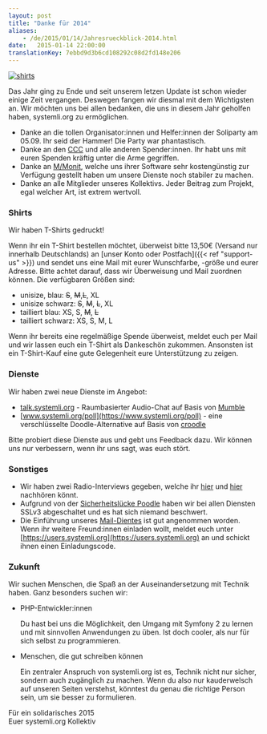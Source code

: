 ```yaml
---
layout: post 
title: "Danke für 2014"
aliases:
    - /de/2015/01/14/Jahresrueckblick-2014.html
date:   2015-01-14 22:00:00
translationKey: 7ebbd9d3b6cd108292c08d2fd148e206
---
```

[![shirts](/assets/img/shirts_small.jpg)](/assets/img/shirts.jpg)

Das Jahr ging zu Ende und seit unserem letzen Update ist schon wieder einige Zeit vergangen. Deswegen fangen wir 
diesmal mit dem Wichtigsten an. Wir möchten uns bei allen bedanken, die uns in diesem Jahr geholfen haben, systemli.org 
zu ermöglichen.

- Danke an die tollen Organisator:innen und Helfer:innen der Soliparty am 05.09.
  Ihr seid der Hammer! Die Party war phantastisch. 
- Danke an den [CCC](http://ccc.de/) und alle anderen Spender:innen. Ihr habt uns mit euren Spenden kräftig unter die 
  Arme gegriffen.
- Danke an [M/Monit](http://mmonit.com/), welche uns ihrer Software sehr kostengünstig zur Verfügung gestellt haben um 
  unsere Dienste noch stabiler zu machen.
- Danke an alle Mitglieder unseres Kollektivs. Jeder Beitrag zum Projekt, egal welcher Art, ist extrem wertvoll.

### Shirts

Wir haben T-Shirts gedruckt!

Wenn ihr ein T-Shirt bestellen möchtet, überweist bitte 13,50€ (Versand nur innerhalb Deutschlands) an 
[unser Konto oder Postfach]({{< ref "support-us" >}}) und sendet uns eine Mail mit eurer Wunschfarbe, -größe  und eurer Adresse.
Bitte achtet darauf, dass wir Überweisung und Mail zuordnen können.
Die verfügbaren Größen sind:

 - unisize, blau: <del>S</del>, <del>M</del>,<del>L</del>, XL
 - unisize schwarz: <del>S</del>, <del>M</del>, <del>L</del>, XL
 - tailliert  blau: XS, S, <del>M</del>, <del>L</del>
 - tailliert  schwarz: XS, S, M, L

Wenn ihr bereits eine regelmäßige Spende überweist, meldet euch per Mail und wir lassen euch ein T-Shirt als Dankeschön 
zukommen. Ansonsten ist ein T-Shirt-Kauf eine gute Gelegenheit eure Unterstützung zu zeigen.

### Dienste

Wir haben zwei neue Dienste im Angebot:
 - [talk.systemli.org](https://talk.systemli.org) - Raumbasierter Audio-Chat auf Basis von [Mumble](http://wiki.mumble.info/wiki/Main_Page)
 - [www.systemli.org/poll](https://www.systemli.org/poll) - eine verschlüsselte Doodle-Alternative auf Basis von 
   [croodle](https://github.com/jelhan/croodle)

Bitte probiert diese Dienste aus und gebt uns Feedback dazu. Wir können uns nur verbessern, wenn ihr uns sagt, was euch 
stört.

### Sonstiges

 - Wir haben zwei Radio-Interviews gegeben, welche ihr  [hier](http://www.freie-radios.net/65896) und 
   [hier](/assets/audio/systemli_beitrag_gesamt.mp3) nachhören könnt.
 - Aufgrund von der [Sicherheitslücke Poodle](http://www.heise.de/security/artikel/Poodle-So-funktioniert-der-Angriff-auf-die-Verschluesselung-2425250.html) 
   haben wir bei allen Diensten SSLv3 abgeschaltet und es hat sich niemand beschwert.
 - Die Einführung unseres [Mail-Dientes](/service/mail.html) ist gut angenommen worden. Wenn ihr weitere Freund:innen 
   einladen wollt, meldet euch unter [https://users.systemli.org](https://users.systemli.org) an und schickt ihnen einen Einladungscode.

### Zukunft

Wir suchen Menschen, die Spaß an der Auseinandersetzung mit Technik haben. Ganz besonders suchen wir:

 - PHP-Entwickler:innen

    Du hast bei uns die Möglichkeit, den Umgang mit Symfony 2 zu lernen und mit sinnvollen Anwendungen zu üben.
    Ist doch cooler, als nur für sich selbst zu programmieren.

 - Menschen, die gut schreiben können

    Ein zentraler Anspruch von systemli.org ist es, Technik nicht nur sicher, sondern auch zugänglich zu machen.
    Wenn du also nur kauderwelsch auf unseren Seiten verstehst, könntest du genau die richtige Person sein, um sie besser zu formulieren.

Für ein solidarisches 2015  
Euer systemli.org Kollektiv
